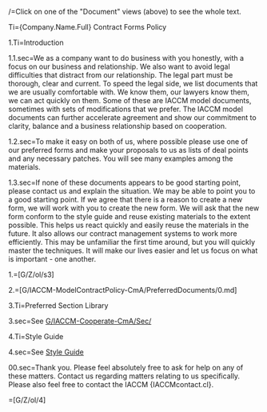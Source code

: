 /=Click on one of the "Document" views (above) to see the whole text.   

Ti={Company.Name.Full} Contract Forms Policy

1.Ti=Introduction

1.1.sec=We as a company want to do business with you honestly, with a focus on our business and relationship.  We also want to avoid legal difficulties that distract from our relationship.  The legal part must be thorough, clear and current.  To speed the legal side, we list documents that we are usually comfortable with.  We know them, our lawyers know them, we can act quickly on them.  Some of these are IACCM model documents, sometimes with sets of modifications that we prefer.  The IACCM model documents can further accelerate agreement and show our commitment to clarity, balance and a business relationship based on cooperation.

1.2.sec=To make it easy on both of us, where possible please use one of our preferred forms and make your proposals to us as lists of deal points and any necessary patches.  You will see many examples among the materials.

1.3.sec=If none of these documents appears to be good starting point, please contact us and explain the situation.  We may be able to point you to a good starting point.  If we agree that there is a reason to create a new form, we will work with you to create the new form.  We will ask that the new form conform to the style guide and reuse existing materials to the extent possible.  This helps us react quickly and easily reuse the materials in the future.  It also allows our contract management systems to work more efficiently.  This may be unfamiliar the first time around, but you will quickly master the techniques.  It will make our lives easier and let us focus on what is important - one another.

1.=[G/Z/ol/s3]

2.=[G/IACCM-ModelContractPolicy-CmA/PreferredDocuments/0.md]

3.Ti=Preferred Section Library

3.sec=See <a href="index.php?action=list&file=G/IACCM-Cooperate-CmA/Sec/">G/IACCM-Cooperate-CmA/Sec/</a> 

4.Ti=Style Guide

4.sec=See <a href="index.php?action=xEdit&file=G/IACCM-ModelContractPolicy-CmA/StyleGuide/0.md">Style Guide</a>  

00.sec=Thank you.  Please feel absolutely free to ask for help on any of these matters.  Contact us regarding matters relating to us specifically.  Please also feel free to contact the IACCM {IACCMcontact.cl}.

=[G/Z/ol/4]